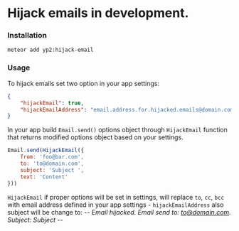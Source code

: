 Hijack emails in development.
=============================

### Installation

```
meteor add yp2:hijack-email
```

### Usage

To hijack emails set two option in your app settings:

```json
{
    "hijackEmail": true,
    "hijackEmailAddress": "email.address.for.hijacked.emails@domain.com"
}
```

In your app build `Email.send()` options object through `HijackEmail` function that returns modified options object based on your settings.

```javascript
Email.send(HijackEmail({
    from: 'foo@bar.com',
    to: 'to@domain.com',
    subject: 'Subject ',
    text: 'Content'
}))
```

`HijackEmail` if proper options will be set in settings, will replace `to`, `cc`, `bcc` with email address defined in
your app settings - `hijackEmailAddress` also subject will be change to: _-- Email hijacked. Email send to: to@domain.com. Subject: Subject --_
